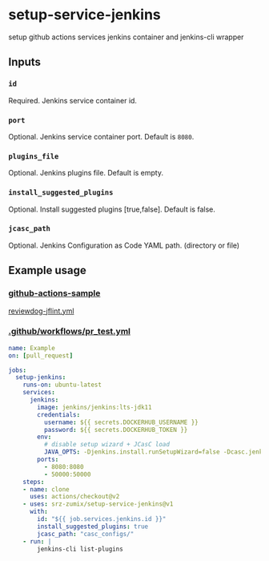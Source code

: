 # setup-service-jenkins

setup github actions services jenkins container and jenkins-cli wrapper

## Inputs

### `id`

Required. Jenkins service container id.

### `port`

Optional. Jenkins service container port. Default is `8080`.

### `plugins_file`

Optional. Jenkins plugins file. Default is empty.

### `install_suggested_plugins`

Optional. Install suggested plugins [true,false]. Default is false.

### `jcasc_path`

Optional. Jenkins Configuration as Code YAML path. (directory or file)


## Example usage

### [github-actions-sample](https://github.com/srz-zumix/github-actions-sample)

[reviewdog-jflint.yml](https://github.com/srz-zumix/github-actions-sample/blob/main/.github/workflows/reviewdog-jflint.yml)

### [.github/workflows/pr_test.yml](.github/workflows/pr_test.yml)

```yml
name: Example
on: [pull_request]

jobs:
  setup-jenkins:
    runs-on: ubuntu-latest
    services:
      jenkins:
        image: jenkins/jenkins:lts-jdk11
        credentials:
          username: ${{ secrets.DOCKERHUB_USERNAME }}
          password: ${{ secrets.DOCKERHUB_TOKEN }}
        env:
          # disable setup wizard + JCasC load
          JAVA_OPTS: -Djenkins.install.runSetupWizard=false -Dcasc.jenkins.config=/var/jenkins_home/casc_configs
        ports:
          - 8080:8080
          - 50000:50000
    steps:
    - name: clone
      uses: actions/checkout@v2
    - uses: srz-zumix/setup-service-jenkins@v1
      with:
        id: "${{ job.services.jenkins.id }}"
        install_suggested_plugins: true
        jcasc_path: "casc_configs/"
    - run: |
        jenkins-cli list-plugins
```
